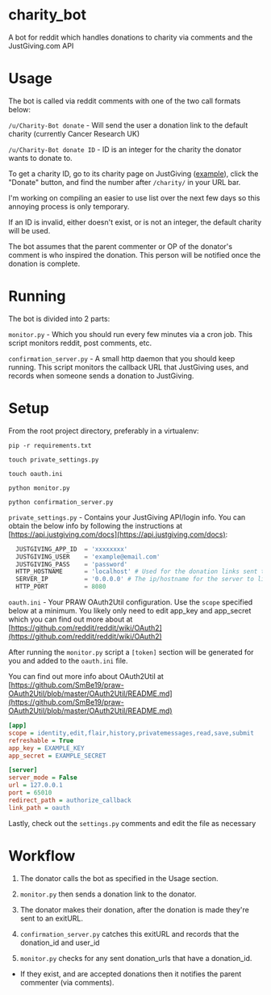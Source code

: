 # charity_bot
A bot for reddit which handles donations to charity via comments and the JustGiving.com API

# Usage
The bot is called via reddit comments with one of the two call formats below:

`/u/Charity-Bot donate` - Will send the user a donation link to the default charity (currently Cancer Research UK)

`/u/Charity-Bot donate ID` - ID is an integer for the charity the donator wants to donate to. 

To get a charity ID, go to its charity page on JustGiving ([example](https://www.justgiving.com/rmcc/)), click the "Donate" button, and find the number after `/charity/` in your URL bar.

I'm working on compiling an easier to use list over the next few days so this annoying process is only temporary.

If an ID is invalid, either doesn't exist, or is not an integer, the default charity will be used.

The bot assumes that the parent commenter or OP of the donator's comment is who inspired the donation. This person will be notified once the donation is complete.

# Running
The bot is divided into 2 parts:

`monitor.py` - Which you should run every few minutes via a cron job. This script monitors reddit, post comments, etc.

`confirmation_server.py` - A small http daemon that you should keep running. This script monitors the callback URL that JustGiving uses, and records when someone sends a donation to JustGiving.

# Setup

From the root project directory, preferably in a virtualenv:

`pip -r requirements.txt`

`touch private_settings.py`

`touch oauth.ini`

`python monitor.py`

`python confirmation_server.py`

`private_settings.py` - Contains your JustGiving API/login info. You can obtain the below info by following the instructions at [https://api.justgiving.com/docs](https://api.justgiving.com/docs):

``` python
  JUSTGIVING_APP_ID  = 'xxxxxxxx'
  JUSTGIVING_USER    = 'example@email.com'
  JUSTGIVING_PASS    = 'password'
  HTTP_HOSTNAME      = 'localhost' # Used for the donation links sent to people, use a FQD if possible, otherwise an IP address is fine.
  SERVER_IP          = '0.0.0.0' # The ip/hostname for the server to listen on for requests
  HTTP_PORT          = 8080
```

`oauth.ini` - Your PRAW OAuth2Util configuration. 
Use the `scope` specified below at a minimum. You likely only need to edit app_key and app_secret which you can find out more about at [https://github.com/reddit/reddit/wiki/OAuth2](https://github.com/reddit/reddit/wiki/OAuth2)

After running the `monitor.py` script a `[token]` section will be generated for you and added to the `oauth.ini` file.

You can find out more info about OAuth2Util at [https://github.com/SmBe19/praw-OAuth2Util/blob/master/OAuth2Util/README.md](https://github.com/SmBe19/praw-OAuth2Util/blob/master/OAuth2Util/README.md)


``` ini
[app]
scope = identity,edit,flair,history,privatemessages,read,save,submit
refreshable = True
app_key = EXAMPLE_KEY
app_secret = EXAMPLE_SECRET

[server]
server_mode = False
url = 127.0.0.1
port = 65010
redirect_path = authorize_callback
link_path = oauth
```

Lastly, check out the `settings.py` comments and edit the file as necessary

# Workflow

1. The donator calls the bot as specified in the Usage section.

2. `monitor.py` then sends a donation link to the donator.

3. The donator makes their donation, after the donation is made they're sent to an exitURL.

4. `confirmation_server.py` catches this exitURL and records that the donation_id and user_id

5. `monitor.py` checks for any sent donation_urls that have a donation_id.
  * If they exist, and are accepted donations then it notifies the parent commenter (via comments).